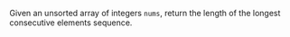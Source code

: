 Given an unsorted array of integers `nums`, return the length of the longest consecutive elements sequence.
